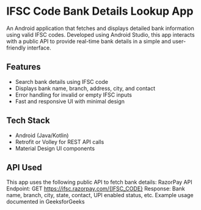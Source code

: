 # IFSC Code Bank Details Lookup App

An Android application that fetches and displays detailed bank information using valid IFSC codes. Developed using Android Studio, this app interacts with a public API to provide real-time bank details in a simple and user-friendly interface.

## Features

- Search bank details using IFSC code
- Displays bank name, branch, address, city, and contact
- Error handling for invalid or empty IFSC inputs
- Fast and responsive UI with minimal design

## Tech Stack

- Android (Java/Kotlin)
- Retrofit or Volley for REST API calls
- Material Design UI components

## API Used

This app uses the following public API to fetch bank details:
RazorPay API
Endpoint: GET https://ifsc.razorpay.com/{IFSC_CODE}
Response: Bank name, branch, city, state, contact, UPI enabled status, etc.
Example usage documented in GeeksforGeeks

